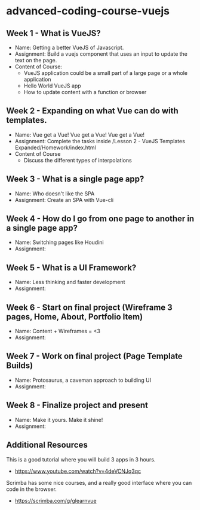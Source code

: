 # advanced-coding-course-vuejs

## Week 1 - What is VueJS?
- Name: Getting a better VueJS of Javascript.
- Assignment: Build a vuejs component that uses an input to update the text on the page.
- Content of Course:
	- VueJS application could be a small part of a large page or a whole application
	- Hello World VueJS app
	- How to update content with a function or browser

## Week 2 - Expanding on what Vue can do with templates.
- Name: Vue get a Vue! Vue get a Vue! Vue get a Vue!
- Assignment: Complete the tasks inside /Lesson 2 - VueJS Templates Expanded/Homework/index.html
- Content of Course
	- Discuss the different types of interpolations

## Week 3 - What is a single page app?
- Name: Who doesn't like the SPA
- Assignment: Create an SPA with Vue-cli

## Week 4 - How do I go from one page to another in a single page app?
- Name: Switching pages like Houdini
- Assignment:

## Week 5 - What is a UI Framework?
- Name: Less thinking and faster development
- Assignment:

## Week 6 - Start on final project (Wireframe 3 pages, Home, About, Portfolio Item)
- Name: Content + Wireframes = <3
- Assignment: 

## Week 7 - Work on final project (Page Template Builds)
- Name: Protosaurus, a caveman approach to building UI
- Assignment:

## Week 8 - Finalize project and present
- Name: Make it yours. Make it shine!
- Assignment:


## Additional Resources
This is a good tutorial where you will build 3 apps in 3 hours.
- https://www.youtube.com/watch?v=4deVCNJq3qc

Scrimba has some nice courses, and a really good interface where you can code in the browser.
- https://scrimba.com/g/glearnvue

